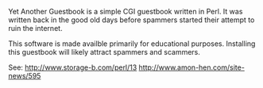 Yet Another Guestbook is a simple CGI guestbook written in Perl.  It was
written  back in the good old days before spammers started their attempt to
ruin the internet.

This software is made availble primarily for educational purposes.  Installing
this guestbook will likely attract spammers and scammers.

See: http://www.storage-b.com/perl/13
     http://www.amon-hen.com/site-news/595
